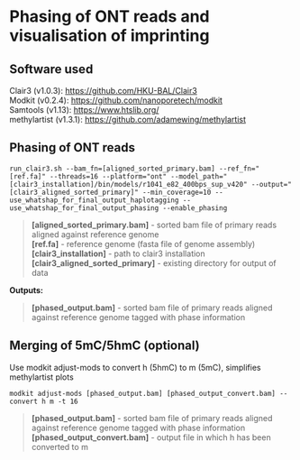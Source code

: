 # Phasing of ONT reads and visualisation of imprinting  
## Software used  
Clair3 (v1.0.3): https://github.com/HKU-BAL/Clair3  
Modkit (v0.2.4): https://github.com/nanoporetech/modkit  
Samtools (v1.13): https://www.htslib.org/    
methylartist (v1.3.1): https://github.com/adamewing/methylartist  
## Phasing of ONT reads
`run_clair3.sh --bam_fn=[aligned_sorted_primary.bam] --ref_fn="[ref.fa]" --threads=16 --platform="ont" --model_path="[clair3_installation]/bin/models/r1041_e82_400bps_sup_v420" --output="[clair3_aligned_sorted_primary]" --min_coverage=10 --use_whatshap_for_final_output_haplotagging --use_whatshap_for_final_output_phasing --enable_phasing`
>**[aligned_sorted_primary.bam]** - sorted bam file of primary reads aligned against reference genome  
>**[ref.fa]** - reference genome (fasta file of genome assembly)  
>**[clair3_installation]** - path to clair3 installation  
>**[clair3_aligned_sorted_primary]** - existing directory for output of data

**Outputs:** 
>**[phased_output.bam]** - sorted bam file of primary reads aligned against reference genome tagged with phase information  
## Merging of 5mC/5hmC (optional)
Use modkit adjust-mods to convert h (5hmC) to m (5mC), simplifies methylartist plots

`modkit adjust-mods [phased_output.bam] [phased_output_convert.bam] --convert h m -t 16`  
>**[phased_output.bam]** - sorted bam file of primary reads aligned against reference genome tagged with phase information
>**[phased_output_convert.bam]** - output file in which h has been converted to m  
